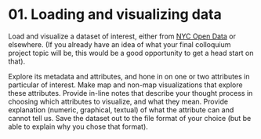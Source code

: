 # 01. Loading and visualizing data

Load and visualize a dataset of interest, either from [NYC Open Data](https://opendata.cityofnewyork.us/) or elsewhere. (If you already have an idea of what your final colloquium project topic will be, this would be a good opportunity to get a head start on that).

Explore its metadata and attributes, and hone in on one or two attributes in particular of interest. Make map and non-map visualizations that explore these attributes. Provide in-line notes that describe your thought process in choosing which attributes to visualize, and what they mean. Provide explanation (numeric, graphical, textual) of what the attribute can and cannot tell us. Save the dataset out to the file format of your choice (but be able to explain why you chose that format).
